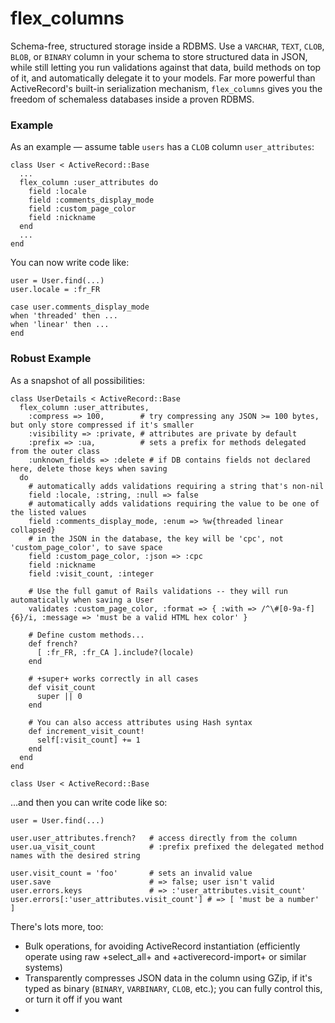 # flex_columns

Schema-free, structured storage inside a RDBMS. Use a `VARCHAR`, `TEXT`, `CLOB`, `BLOB`, or `BINARY` column in your
schema to store structured data in JSON, while still letting you run validations against that data, build methods on
top of it, and automatically delegate it to your models. Far more powerful than ActiveRecord's built-in serialization
mechanism, `flex_columns` gives you the freedom of schemaless databases inside a proven RDBMS.

### Example

As an example &mdash; assume table `users` has a `CLOB` column `user_attributes`:

    class User < ActiveRecord::Base
      ...
      flex_column :user_attributes do
        field :locale
        field :comments_display_mode
        field :custom_page_color
        field :nickname
      end
      ...
    end

You can now write code like:

    user = User.find(...)
    user.locale = :fr_FR

    case user.comments_display_mode
    when 'threaded' then ...
    when 'linear' then ...
    end

### Robust Example

As a snapshot of all possibilities:

    class UserDetails < ActiveRecord::Base
      flex_column :user_attributes,
        :compress => 100,        # try compressing any JSON >= 100 bytes, but only store compressed if it's smaller
        :visibility => :private, # attributes are private by default
        :prefix => :ua,          # sets a prefix for methods delegated from the outer class
        :unknown_fields => :delete # if DB contains fields not declared here, delete those keys when saving
      do
        # automatically adds validations requiring a string that's non-nil
        field :locale, :string, :null => false
        # automatically adds validations requiring the value to be one of the listed values
        field :comments_display_mode, :enum => %w{threaded linear collapsed}
        # in the JSON in the database, the key will be 'cpc', not 'custom_page_color', to save space
        field :custom_page_color, :json => :cpc
        field :nickname
        field :visit_count, :integer

        # Use the full gamut of Rails validations -- they will run automatically when saving a User
        validates :custom_page_color, :format => { :with => /^\#[0-9a-f]{6}/i, :message => 'must be a valid HTML hex color' }

        # Define custom methods...
        def french?
          [ :fr_FR, :fr_CA ].include?(locale)
        end

        # +super+ works correctly in all cases
        def visit_count
          super || 0
        end

        # You can also access attributes using Hash syntax
        def increment_visit_count!
          self[:visit_count] += 1
        end
      end
    end

    class User < ActiveRecord::Base


...and then you can write code like so:

    user = User.find(...)

    user.user_attributes.french?   # access directly from the column
    user.ua_visit_count            # :prefix prefixed the delegated method names with the desired string

    user.visit_count = 'foo'       # sets an invalid value
    user.save                      # => false; user isn't valid
    user.errors.keys               # => :'user_attributes.visit_count'
    user.errors[:'user_attributes.visit_count'] # => [ 'must be a number' ]

There's lots more, too:

* Bulk operations, for avoiding ActiveRecord instantiation (efficiently operate using raw +select_all+ and +activerecord-import+ or similar systems)
* Transparently compresses JSON data in the column using GZip, if it's typed as binary (`BINARY`, `VARBINARY`, `CLOB`, etc.); you can fully control this, or turn it off if you want
*
